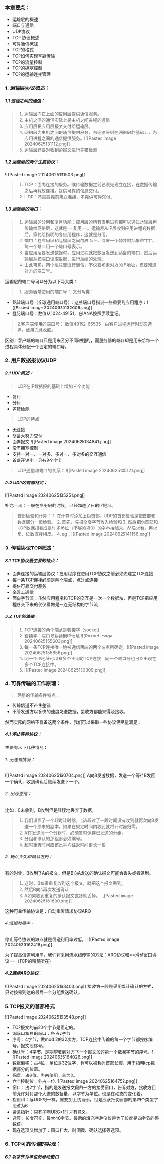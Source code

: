 
### 本章要点：
- 运输层的概述
- 端口与通信
- UDP协议
- TCP 协议概述
- 可靠通信概述
- TCP的格式
- TCP如何实现可靠传输
- TCP的流量控制
- TCP的拥塞控制
- TCP的运输连接管理
### 1. 运输层协议概述：
##### 1.1 进程之间的通信：

>1. 运输层向它上面的应用层提供通信服务。
>2. 主机之间的通信实际上是主机之间进程的通信
>3. 应用层把应用层报文交付给运输层。
>4. 网络层为主机之间的通信提供服务，为运输层则在网络层的基础上，为应用进程之间的通信提供服务。![[Pasted image 20240625131112.png]]
>5. 运输层还要对收到的报文进行差错检测


##### 1.2 运输层的两个主要协议：
![[Pasted image 20240625131503.png]]
> 1. TCP：面向连接的服务。唉传输数据之前必须先建立连接，在数据传输之后再释放连接。提供可靠的信息交付。
> 2. UDP：不需要提前建立连接，不提供可靠交付。

##### 1.3 运输层的端口：
>1. 运输层的分用和复用功能：应用层的所有应用进程都可以通过运输层再传输给网络层，这就是==复用==。运输层从IP层收到应用进程的数据后，家付给指明的各应用程序，这就是分用。
>2. 端口：在应用层和运输层之间的界面上，设置一个特殊的抽象的“门”。每一个端口用一个端口号表示。
>3. 当应用层要发送数据时，应用进程就把数据发送到适当的端口，然后运输层从该端口读取数据，进行后续的处理。
>4. 由此可见，两个进程要进行通信，不仅要知道对方的IP地址，还要知道对方的端口号。

运输层的端口号可以分为以下两大类：
> 1. 服务器端使用的端口号：
> 又分两类：
-  熟知端口号（全球通用端口号）：这些端口号指派一些重要的应用程序：![[Pasted image 20240625132609.png]]
-  登记端口号：数值从1024-49151，在IANA按照手续登记。
>2.客户端使用的端口号： 数值49152-65535，由客户进程运行时动态选择，使用完就收回。


 区别：客户端的端口只是用来区分不同进程的，而服务器的端口却是用来给每一个进程具体分配一个固定的端口号。

### 2. 用户数据报协议UDP
##### 2.1 UDP概述：

>UDP在IP数据报的基础上增加三个功能：  
- 复用
- 分用
- 差错检测


>UDP的特点：
- 无连接 
- 尽最大努力交付
- 面向报文
![[Pasted image 20240625134841.png]]
- 没有拥塞控制
- 支持一对一、一对多、多对一、多对多的交互通信
- 首部开销小：只有8个字节

> UDP通信和端口的关系：
> ![[Pasted image 20240625135121.png]]

##### 2.2 UDP的首部格式：
![[Pasted image 20240625135251.png]]


补充一点：一般在应用层的时候，已经知道了目的IP地址。
>首部检验和计算：
>     1. 在计算时添加上伪首部，UDP的首部检验是把首部和数据部分一起检验。
>     2. 首先，先把全零字节放入检验和
>     3. 然后把伪首部和UDP数据报看成是许多16位（不够的填0）的字串接起来，然后求和，再求反，位数直接相反。
>     4. eg：![[Pasted image 20240625141156.png]]


### 3. 传输协议TCP概述：

##### 3.1  TCP协议最主要的特点：
- 面向连接的运输层协议：应用程序在使用TCP协议之前必须先建立TCP连接
- 每一条TCP连接必须是两个端点，点对点连接
- 提供可靠交付服务
- 全双工通信
- 面向字节流：虽然应用程序和TCP的交互是一次一个数据块，但是TCP把应用程序交下来的仅仅看做是一连无结构的字节流
##### 3.2 TCP的连接：
> 1. TCP连接的两个端点是套接字（socket)
> 2. 套接字：端口号拼接到IP地址
> ![[Pasted image 20240625155603.png]]
> 3. 每一条TCP连接唯一地被通信两端的两个端点所确定。![[Pasted image 20240625155656.png]]
> 4. 同一个IP地址可以有多个不同的TCP连接，同一个端口号也可以出现在多个TCP连接中。
> 5. ![[Pasted image 20240625160309.png]]


### 4. 可靠传输的工作原理：

> 理想的传输条件特点：

-  传输信道不产生差错
-  不管发送方以多快的速度发送数据，接收方都能来得及接收。


然而实际的网络不具备这两个条件，我们可以采取一些协议俩尽量满足：

##### 4.1 停止等待协议：
主要有以下几种情况：
###### 1.  无差错情况：

![[Pasted image 20240625160704.png]]
A向B发送数据，发送一个等待B发回一个确认，收到确认后继续发送下一个。

###### 2.  出现差错：
 比如：B未收到，B收到但是错误地丢弃了数据，
> 1. 我们设置了一个超时计时器，当A超过了一段时间没有收到就再次向B发送一个原来的副本。如果在规定时间内收到就将计时器归零。
> 2. A在发送玩一个分组时，必须暂时保存已发送的分组。
> 3. 分组和确认的那组都必须编号。
> 4. 超时重传时间应该比平均往返时间更长一些


###### 3. 确认丢失和确认迟到：
有的时候，B收到了A的报文，但是B向A发送的确认报文可能会丢失或者迟到。

> 1. 这时，B如果重复收到这个报文，就把这个报文丢到。
> 2. 然后B向A再次发送确认
> 3. A如果收到重复的确认报文直接就丢掉。
![[Pasted image 20240625161630.png]]

这种可靠传输协议是：自动重传请求协议ARQ

###### 4.信道利用率：
停止等待协议的缺点就是信道利用率过低。
![[Pasted image 20240625162418.png]]

为了提高信道利用率，我们将采用流水线传输的方法：ARQ协议和==滑动窗口协议==（TCP的精髓所在）

##### 4.2连续ARQ协议：

![[Pasted image 20240625163403.png]]
接收方一般是采用累计确认的方式，只对按需到达的最后一个分组发送确认。

### 5.TCP报文的首部格式
![[Pasted image 20240625163548.png]]

- TCP报文的前20个字节是固定的。
- 源端口和目的端口：各占2字节
- 序号：4字节，做mod 2的32次方，TCP连接中传输的每一个字节都按序编号。报文段序号。
- 确认号：4字节，是期望收到对方下一个报文段的第一个数据字节的序号。![[Pasted image 20240625164026.png]]
- 数据偏移：占4位，单位是32位字，也可以被称为首部长度，用于指明tcp数据部分的位置。
- 保留，占6位，尚未使用，全为0。
- 六个控制位：各占一位.![[Pasted image 20240625164752.png]]
- 窗口：占2字节，指的是发送报文段的一方的接受窗口，告诉对方，接收方目前允许对付那个大送的数据量，以字节为单位。也是在动态的变化着。
- 检验和：与UDP的一样，需要加上伪首部，但是应该把伪首部的第四个类型字段改为6
- 紧急指针：只有子啊URG=1时才有意义。
- 选项：长度可变，最大40字节。最后的填充字段仅仅是为了长度是四字节的整数倍。
- 现在选项又增加了：窗口扩大、时间戳、确认选择等选项。

### 6. TCP可靠传输的实现：
##### 6.1 以字节为单位的滑动窗口

